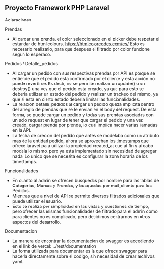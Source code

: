## Proyecto Framework PHP Laravel

Aclaraciones

Prendas
* Al cargar una prenda, el color seleccionado en el picker debe respetar el estandar de html colours.
https://htmlcolorcodes.com/es/
Esto es necesario realizarlo, para que despues el filtrado por color funcione segun lo esperado.

Pedidos / Detalle_pedidos
* Al cargar un pedido con sus respectivas prendas por API es porque se entiende que el pedido esta confirmado por el cliente y esta acción no puede revertirse. Es decir, no se permite realizar un update() o un destroy() una vez que el pedido esta creado, ya que para esto se deberia utilizar un estado del pedido y realizar un trackeo del mismo, ya que si esta en cierto estado deberia limitar las funcionalidades.
* La relacion detalle_pedidos al cargar un pedido queda implicita dentro del arreglo de prendas que se le envian en el body del request. De esta forma, se puede cargar un pedido y todas sus prendas asociadas con un solo request en lugar de tener que cargar el pedido y una vez creado, cargar prenda por prenda, lo cual implica hacer varias llamadas en la API.
* La fecha de crecion del pedido que antes se modelaba como un atributo mas de la entidad pedido, ahora se aprovechan los timestamps que ofrece laravel para utilizar la propiedad created_at que al fin y al cabo modela lo mismo, pero ya esta implementado sin necesidad de agregar nada. Lo unico que se necesita es configurar la zona horaria de los timestamps.

Funcionalidades
* En cuanto al admin se ofrecen busquedas por nombre para las tablas de Categorias, Marcas y Prendas, y busquedas por mail_cliente para los Pedidos.
* Mientras que a nivel de API se permite diversos filtrados adicionales que puede utilizar el usuario.
* Esto se realiza por simplicidad en las vistas y cuestiones de tiempo, pero ofrecer las mismas funcionalidades de filtrado para el admin como para clientes no es complicado, pero decidimos centrarnos en otros aspectos del desarrollo.

Documentacion 
* La manera de encontrar la documentacion de swagger es accediendo en el link de vercel: 
../rest/documentation
* La forma utilizada para documentar es la que ofrece swagger para hacerla directamente sobre el codigo, sin necesidad
de crear archivos yaml.
